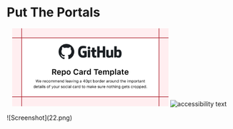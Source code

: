 # Put The Portals
 
<p align="center">
  <img src="./22.png" width="350" title="hover text">
  <img src="your_relative_path_here_number_2_large_name" width="350" alt="accessibility text">
</p>
![Screenshot](22.png)
